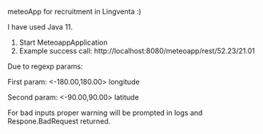 meteoApp for recruitment in Lingventa :)

I have used Java 11.

1. Start MeteoappApplication
2. Example success call:
http://localhost:8080/meteoapp/rest/52.23/21.01

Due to regexp params:

First param: <-180.00,180.00> longitude

Second param: <-90.00,90.00> latitude

For bad inputs proper warning will be prompted in logs and Respone.BadRequest returned.